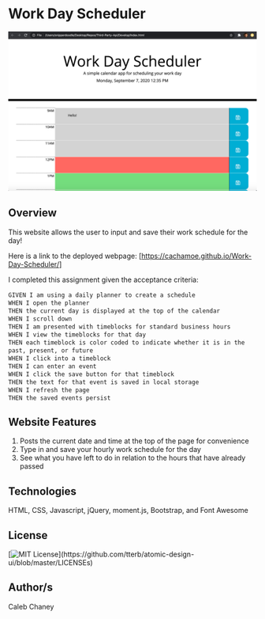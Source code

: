 # Work Day Scheduler

![](https://github.com/Cachamoe/Third-Party-Api/blob/master/Assets/Screen%20Shot%202020-09-07%20at%2012.36.47%20PM.png)

## Overview
This website allows the user to input and save their work schedule for the day!

Here is a link to the deployed webpage: [https://cachamoe.github.io/Work-Day-Scheduler/]

I completed this assignment given the acceptance criteria: 

```
GIVEN I am using a daily planner to create a schedule
WHEN I open the planner
THEN the current day is displayed at the top of the calendar
WHEN I scroll down
THEN I am presented with timeblocks for standard business hours
WHEN I view the timeblocks for that day
THEN each timeblock is color coded to indicate whether it is in the past, present, or future
WHEN I click into a timeblock
THEN I can enter an event
WHEN I click the save button for that timeblock
THEN the text for that event is saved in local storage
WHEN I refresh the page
THEN the saved events persist
```

## Website Features
1) Posts the current date and time at the top of the page for convenience
2) Type in and save your hourly work schedule for the day
3) See what you have left to do in relation to the hours that have already passed


## Technologies 
HTML, CSS, Javascript, jQuery, moment.js, Bootstrap, and Font Awesome

## License 
[![MIT License](https://img.shields.io/apm/l/atomic-design-ui.svg?)](https://github.com/tterb/atomic-design-ui/blob/master/LICENSEs)

## Author/s
Caleb Chaney
